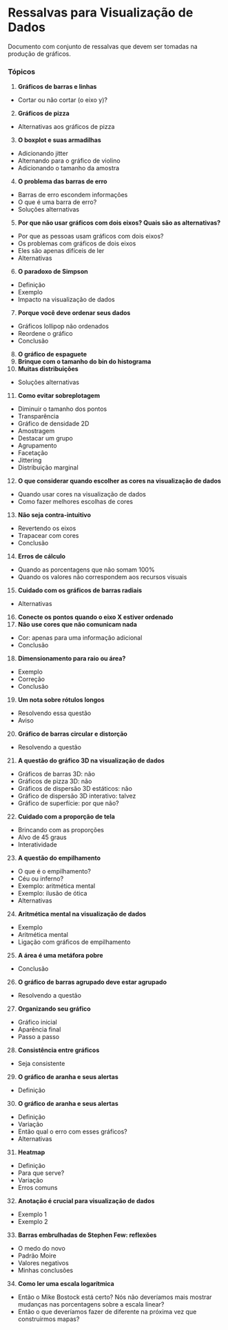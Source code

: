 # Ressalvas para Visualização de Dados

Documento com conjunto de ressalvas que devem ser tomadas na produção de gráficos.

### Tópicos

1. **Gráficos de barras e linhas**
- Cortar ou não cortar (o eixo y)?
2. **Gráficos de pizza**
- Alternativas aos gráficos de pizza
3. **O boxplot e suas armadilhas**
- Adicionando jitter
- Alternando para o gráfico de violino
- Adicionando o tamanho da amostra
4. **O problema das barras de erro**
- Barras de erro escondem informações
- O que é uma barra de erro?
- Soluções alternativas
5. **Por que não usar gráficos com dois eixos? Quais são as alternativas?**
- Por que as pessoas usam gráficos com dois eixos?
- Os problemas com gráficos de dois eixos
- Eles são apenas difíceis de ler
- Alternativas
6. **O paradoxo de Simpson**
- Definição
- Exemplo
- Impacto na visualização de dados
7. **Porque você deve ordenar seus dados**
- Gráficos lollipop não ordenados
- Reordene o gráfico
- Conclusão
8. **O gráfico de espaguete**
9. **Brinque com o tamanho do bin do histograma**
10. **Muitas distribuições**
- Soluções alternativas
11. **Como evitar sobreplotagem**
- Diminuir o tamanho dos pontos
- Transparência
- Gráfico de densidade 2D
- Amostragem
- Destacar um grupo
- Agrupamento
- Facetação
- Jittering
- Distribuição marginal
12. **O que considerar quando escolher as cores na visualização de dados**
- Quando usar cores na visualização de dados
- Como fazer melhores escolhas de cores
13. **Não seja contra-intuitivo**
- Revertendo os eixos
- Trapacear com cores
- Conclusão
14. **Erros de cálculo**
- Quando as porcentagens que não somam 100%
- Quando os valores não correspondem aos recursos visuais
15. **Cuidado com os gráficos de barras radiais**
- Alternativas
16. **Conecte os pontos quando o eixo X estiver ordenado**
17. **Não use cores que não comunicam nada**
- Cor: apenas para uma informação adicional
- Conclusão
18. **Dimensionamento para raio ou área?**
- Exemplo
- Correção
- Conclusão
19. **Um nota sobre rótulos longos**
- Resolvendo essa questão
- Aviso
20. **Gráfico de barras circular e distorção**
- Resolvendo a questão
21. **A questão do gráfico 3D na visualização de dados**
- Gráficos de barras 3D: não
- Gráficos de pizza 3D: não
- Gráficos de dispersão 3D estáticos: não
- Gráfico de dispersão 3D interativo: talvez
- Gráfico de superfície: por que não?
22. **Cuidado com a proporção de tela**
- Brincando com as proporções
- Alvo de 45 graus
- Interatividade
23. **A questão do empilhamento**
- O que é o empilhamento?
- Céu ou inferno?
- Exemplo: aritmética mental
- Exemplo: ilusão de ótica
- Alternativas
24. **Aritmética mental na visualização de dados**
- Exemplo
- Aritmética mental
- Ligação com gráficos de empilhamento
25. **A área é uma metáfora pobre**
- Conclusão
26. **O gráfico de barras agrupado deve estar agrupado**
- Resolvendo a questão
27. **Organizando seu gráfico**
- Gráfico inicial
- Aparência final
- Passo a passo
28. **Consistência entre gráficos**
- Seja consistente
29. **O gráfico de aranha e seus alertas**
- Definição
30. **O gráfico de aranha e seus alertas**
- Definição
- Variação
- Então qual o erro com esses gráficos?
- Alternativas
31. **Heatmap**
- Definição
- Para que serve?
- Variação
- Erros comuns
32. **Anotação é crucial para visualização de dados**
- Exemplo 1
- Exemplo 2
33. **Barras embrulhadas de Stephen Few: reflexões**
- O medo do novo
- Padrão Moire
- Valores negativos
- Minhas conclusões
34. **Como ler uma escala logarítmica**
- Então o Mike Bostock está certo? Nós não deveríamos mais mostrar mudanças nas porcentagens sobre a escala linear?
- Então o que deveríamos fazer de diferente na próxima vez que construirmos mapas?
